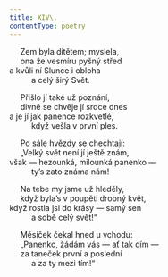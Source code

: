 ```yaml
---
title: XIV\.
contentType: poetry
---
```


     Zem byla dítětem; myslela,  
     ona že vesmíru pyšný střed  
a kvůli ní Slunce i obloha  
          a celý širý Svět.

  

     Přišlo jí také už poznání,  
     divně se chvěje jí srdce dnes  
a je jí jak panence rozkvetlé,  
          když vešla v první ples.

  

     Po sále hvězdy se chechtají:  
     „Velký svět není jí ještě znám,  
však — hezounká, milounká panenko —  
          ty’s zato známa nám!

  

     Na tebe my jsme už hleděly,  
     když byla’s v poupěti drobný květ,  
když rostla jsi do krásy — samý sen  
          a sobě celý svět!“

  

     Měsíček čekal hned u vchodu:  
     „Panenko, žádám vás — ať tak dím —  
     za taneček první a poslední  
          a za ty mezi tím!“

